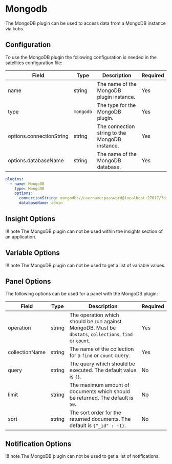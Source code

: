 # Mongodb

The MongoDB plugin can be used to access data from a MongoDB instance via kobs.

## Configuration

To use the MongoDB plugin the following configuration is needed in the satellites configuration file:

| Field | Type | Description | Required |
| ----- | ---- | ----------- | -------- |
| name | string | The name of the MongoDB plugin instance. | Yes |
| type | `mongodb` | The type for the MongoDB plugin. | Yes |
| options.connectionString | string | The connection string to the MongoDB instance. | Yes |
| options.databaseName | string | The name of the MongoDB database. | Yes |

```yaml
plugins:
  - name: MongoDB
    type: MongoDB
    options:
      connectionString: mongodb://username:password@localhost:27017/?directconnection=true
      databaseName: admin
```

## Insight Options

!!! note
    The MongoDB plugin can not be used within the insights section of an application.

## Variable Options

!!! note
    The MongoDB plugin can not be used to get a list of variable values.

## Panel Options

The following options can be used for a panel with the MongoDB plugin:

| Field | Type | Description | Required |
| ----- | ---- | ----------- | -------- |
| operation | string | The operation which should be run against MongoDB. Must be `dbstats`, `collections`, `find` or `count`. | Yes |
| collectionName | string | The name of the collection for a `find` or `count` query. | Yes |
| query | string | The query which should be executed. The default value is `{}`. | No |
| limit | string | The maximum amount of documents which should be returned. The default is `50`. | No |
| sort | string | The sort order for the returned documents. The default is `{"_id" : -1}`. | No |

## Notification Options

!!! note
    The MongoDB plugin can not be used to get a list of notifications.
